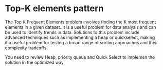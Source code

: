 # Top-K elements pattern

The Top K Frequent Elements problem involves finding the K most frequent elements in a given dataset. It is a useful problem for data analysis and can be used to identify trends in data. Solutions to this problem include advanced techniques such as implementing a heap or quickselect, making it a useful problem for testing a broad range of sorting approaches and their complexity tradeoffs.

You need to review Heap, priority queue and Quick Select to implemen the solution in the optimized way



